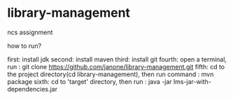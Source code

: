 # library-management
ncs assignment

how to run?

first: install jdk
second: install maven
third: install git
fourth: open a terminal, run : git clone  https://github.com/janone/library-management.git
fifth: cd to the project directory(cd library-management), then run command : mvn package
sixth: cd to 'target' directory, then run : java -jar lms-jar-with-dependencies.jar
